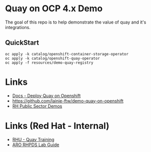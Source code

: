 # Quay on OCP 4.x Demo

The goal of this repo is to help demonstrate the value of quay and it's integrations.

## QuickStart
```
oc apply -k catalog/openshift-container-storage-operator
oc apply -k catalog/openshift-quay-operator
oc apply -f resources/demo-quay-registry
```

# Links
- [Docs - Deploy Quay on Openshift](https://access.redhat.com/documentation/en-us/red_hat_quay/3.6/html/deploy_red_hat_quay_on_openshift_with_the_quay_operator/index)
- https://github.com/lainie-ftw/demo-quay-on-openshift
- [RH Public Sector Demos](https://redhatgov.io)

# Links (Red Hat - Internal)
- [RHU - Quay Training](https://start.learning.redhat.com/totara/1929)
- [ARO RHPDS Lab Guide](https://red.ht/ARORHPDS)

